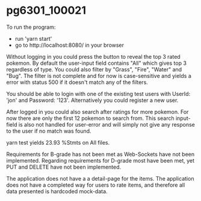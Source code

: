 # pg6301_100021

To run the program: 
- run 'yarn start'
- go to http://localhost:8080/ in your browser

Without logging in you could press the button to reveal the top 3 rated pokemon. By default the user-input field
contains "All" which gives top 3 regardless of type. You could also filter by "Grass", "Fire", "Water" and "Bug". 
The filter is not complete and for now is case-sensitive and yields a error with status 500 if it doesn't match any of the filters.

You should be able to login with one of the existing test users with UserId: 'jon' and Password: '123'.
Alternatively you could register a new user. 

After logged in you could also search after ratings for more pokemon. For now there are only the first 12 pokemon to search from.
This search input-field is also not handled for user-error and will simply not give any response to the user if no match was found.

yarn test yields 23.93 %Stmts on All files.

Requirements for B-grade has not been met as Web-Sockets have not been implemented. 
Regarding requirements for D-grade most have been met, yet PUT and DELETE have not been implemented.

The application does not have a a detail-page for the items.
The application does not have a completed way for users to rate items, and therefore all data presented is hardcoded mock-data.